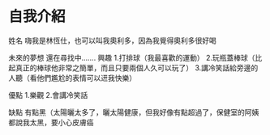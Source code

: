 # 自我介紹


姓名
  嗨我是林恆仕，也可以叫我奧利多，因為我覺得奧利多很好喝

未來的夢想
  還在尋找中.......
興趣
  1.打排球（我最喜歡的運動）
  2.玩瓶蓋棒球（比起真正的棒球他非常之簡單，而且只要兩個人久可以玩了）
  3.講冷笑話給旁邊的人聽（看他們尷尬的表情可以䢎我快樂）
  
優點
  1.樂觀
  2.會講冷笑話
  
缺點
  有點黑（太陽曬太多了，曬太陽健康，但我好像有點超過了，保健室的阿姨都說我太黑，要小心皮膚癌
